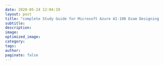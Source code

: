 ```yaml
---
date: 2020-05-24 12:04:19
layout: post
title: "complete Study Guide for Microsoft Azure AI-100 Exam Designing and Implementing an Azure AI Solution"
subtitle:
description:
image:
optimized_image:
category:
tags:
author:
paginate: false
---
```

